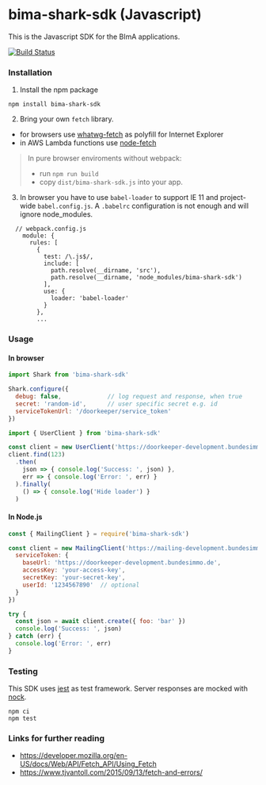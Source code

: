 # bima-shark-sdk (Javascript)

This is the Javascript SDK for the BImA applications.

[![Build Status](https://travis-ci.com/infopark-customers/bima-shark-js-sdk.svg?branch=develop)](https://travis-ci.com/infopark-customers/bima-shark-js-sdk)

### Installation

1) Install the npm package

```
npm install bima-shark-sdk
```

2) Bring your own `fetch` library.

* for browsers use [whatwg-fetch](https://www.npmjs.com/package/whatwg-fetch) as polyfill for Internet Explorer
* in AWS Lambda functions use [node-fetch](https://www.npmjs.com/package/node-fetch)

> In pure browser enviroments without webpack:
> - run `npm run build`
> - copy ` dist/bima-shark-sdk.js ` into your app.

3) In browser you have to use `babel-loader` to support IE 11 and project-wide
`babel.config.js`. A `.babelrc` configuration is not enough and will ignore
node_modules.

```
  // webpack.config.js
    module: {
      rules: [
        {
          test: /\.js$/,
          include: [
            path.resolve(__dirname, 'src'),
            path.resolve(__dirname, 'node_modules/bima-shark-sdk')
          ],
          use: {
            loader: 'babel-loader'
          }
        },
        ...
```


### Usage

#### In browser

```js
import Shark from 'bima-shark-sdk'

Shark.configure({
  debug: false,             // log request and response, when true
  secret: 'random-id',      // user specific secret e.g. id
  serviceTokenUrl: '/doorkeeper/service_token'
})

import { UserClient } from 'bima-shark-sdk'

const client = new UserClient('https://doorkeeper-development.bundesimmo.de')
client.find(123)
  .then(
    json => { console.log('Success: ', json) },
    err => { console.log('Error: ', err) }
  ).finally(
    () => { console.log('Hide loader') }
  )
```

#### In Node.js

```js
const { MailingClient } = require('bima-shark-sdk')

const client = new MailingClient('https://mailing-development.bundesimmo.de', {
  serviceToken: {
    baseUrl: 'https://doorkeeper-development.bundesimmo.de',
    accessKey: 'your-access-key',
    secretKey: 'your-secret-key',
    userId: '1234567890'  // optional
  }
})

try {
  const json = await client.create({ foo: 'bar' })
  console.log('Success: ', json)
} catch (err) {
  console.log('Error: ', err)
}
```


### Testing

This SDK uses [jest](https://jestjs.io/) as test framework. Server responses are mocked with [nock](https://www.npmjs.com/package/nock).

```
npm ci
npm test
```


### Links for further reading

* https://developer.mozilla.org/en-US/docs/Web/API/Fetch_API/Using_Fetch
* https://www.tjvantoll.com/2015/09/13/fetch-and-errors/
